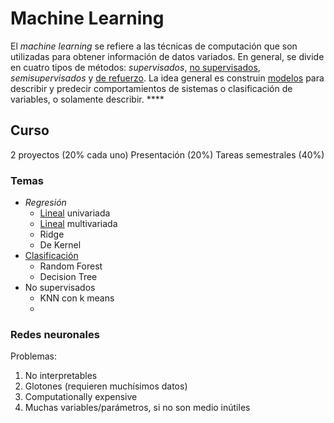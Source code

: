 # Machine Learning

El *machine learning* se refiere a las técnicas de computación que son utilizadas para obtener información de datos variados. En general, se divide en cuatro tipos de métodos: *supervisados*, [no supervisados](../Unsupervised%20learning.md), *semisupervisados* y [de refuerzo](../Reinforcement%20learning.md). La idea general es construin [modelos](../../Modelo.md) para describir y predecir comportamientos de sistemas o clasificación de variables, o solamente describir. ****

## Curso

2 proyectos (20% cada uno)
Presentación (20%)
Tareas semestrales (40%)

### Temas

* *Regresión*
  * [Lineal](Regresi%C3%B3n%20Lineal.md) univariada
  * [Lineal](Regresi%C3%B3n%20Lineal.md) multivariada
  * Ridge
  * De Kernel
* [Clasificación](Clasificaci%C3%B3n.md)
  * Random Forest
  * Decision Tree
* No supervisados
  * KNN con k means
  * 

### Redes neuronales

Problemas:

1. No interpretables
1. Glotones (requieren muchísimos datos)
1. Computationally expensive
1. Muchas variables/parámetros, si no son medio inútiles
